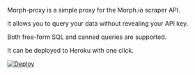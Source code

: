 Morph-proxy is a simple proxy for the Morph.io scraper API. 

It allows you to query your data without revealing your API key. 

Both free-form SQL and canned queries are supported. 

It can be deployed to Heroku with one click. 

[![Deploy](https://www.herokucdn.com/deploy/button.svg)](https://heroku.com/deploy)
